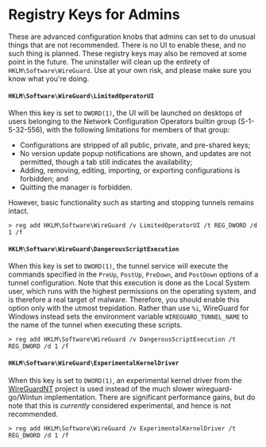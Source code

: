 # Registry Keys for Admins

These are advanced configuration knobs that admins can set to do unusual things
that are not recommended. There is no UI to enable these, and no such thing is
planned. These registry keys may also be removed at some point in the future.
The uninstaller will clean up the entirety of `HKLM\Software\WireGuard`. Use
at your own risk, and please make sure you know what you're doing.

#### `HKLM\Software\WireGuard\LimitedOperatorUI`

When this key is set to `DWORD(1)`, the UI will be launched on desktops of
users belonging to the Network Configuration Operators builtin group
(S-1-5-32-556), with the following limitations for members of that group:

  - Configurations are stripped of all public, private, and pre-shared keys;
  - No version update popup notifications are shown, and updates are not permitted, though a tab still indicates the availability;
  - Adding, removing, editing, importing, or exporting configurations is forbidden; and
  - Quitting the manager is forbidden.

However, basic functionality such as starting and stopping tunnels remains intact.

```
> reg add HKLM\Software\WireGuard /v LimitedOperatorUI /t REG_DWORD /d 1 /f
```

#### `HKLM\Software\WireGuard\DangerousScriptExecution`

When this key is set to `DWORD(1)`, the tunnel service will execute the commands
specified in the `PreUp`, `PostUp`, `PreDown`, and `PostDown` options of a
tunnel configuration. Note that this execution is done as the Local System user,
which runs with the highest permissions on the operating system, and is therefore
a real target of malware. Therefore, you should enable this option only with the
utmost trepidation. Rather than use `%i`, WireGuard for Windows instead sets the
environment variable `WIREGUARD_TUNNEL_NAME` to the name of the tunnel when
executing these scripts.

```
> reg add HKLM\Software\WireGuard /v DangerousScriptExecution /t REG_DWORD /d 1 /f
```

#### `HKLM\Software\WireGuard\ExperimentalKernelDriver`

When this key is set to `DWORD(1)`, an experimental kernel driver from the
[WireGuardNT](https://git.zx2c4.com/wireguard-nt/about/) project is used instead
of the much slower wireguard-go/Wintun implementation. There are significant
performance gains, but do note that this is _currently_ considered experimental,
and hence is not recommended.

```
> reg add HKLM\Software\WireGuard /v ExperimentalKernelDriver /t REG_DWORD /d 1 /f
```
